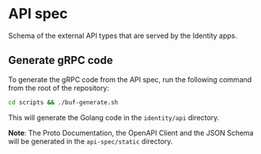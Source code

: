 # API spec

Schema of the external API types that are served by the Identity apps.

## Generate gRPC code

To generate the gRPC code from the API spec, run the following command from the root of the repository:

```bash
cd scripts && ./buf-generate.sh
```

This will generate the Golang code in the `identity/api` directory.

**Note**: The Proto Documentation, the OpenAPI Client and the JSON Schema will be generated in the `api-spec/static` directory.

